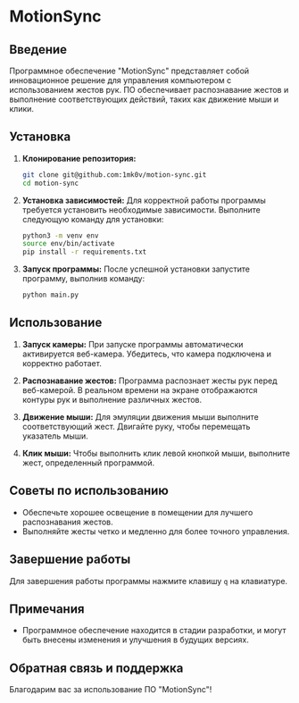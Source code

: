# MotionSync

## Введение

Программное обеспечение "MotionSync" представляет собой инновационное решение для управления компьютером с использованием жестов рук. ПО обеспечивает распознавание жестов и выполнение соответствующих действий, таких как движение мыши и клики.

## Установка

1. **Клонирование репозитория:**
   ```bash
   git clone git@github.com:1mk0v/motion-sync.git 
   cd motion-sync
   ```


2. **Установка зависимостей:**
   Для корректной работы программы требуется установить необходимые зависимости. Выполните следующую команду для установки:

   ```bash
   python3 -m venv env
   source env/bin/activate
   pip install -r requirements.txt
   ```

3. **Запуск программы:**
   После успешной установки запустите программу, выполнив команду:

   ```bash
   python main.py
   ```

## Использование

1. **Запуск камеры:**
   При запуске программы автоматически активируется веб-камера. Убедитесь, что камера подключена и корректно работает.

2. **Распознавание жестов:**
   Программа распознает жесты рук перед веб-камерой. В реальном времени на экране отображаются контуры рук и выполнение различных жестов.

3. **Движение мыши:**
   Для эмуляции движения мыши выполните соответствующий жест. Двигайте руку, чтобы перемещать указатель мыши.

4. **Клик мыши:**
   Чтобы выполнить клик левой кнопкой мыши, выполните жест, определенный программой.

## Советы по использованию

- Обеспечьте хорошее освещение в помещении для лучшего распознавания жестов.
- Выполняйте жесты четко и медленно для более точного управления.

## Завершение работы

Для завершения работы программы нажмите клавишу `q` на клавиатуре.

## Примечания

- Программное обеспечение находится в стадии разработки, и могут быть внесены изменения и улучшения в будущих версиях.

## Обратная связь и поддержка

Благодарим вас за использование ПО "MotionSync"!
